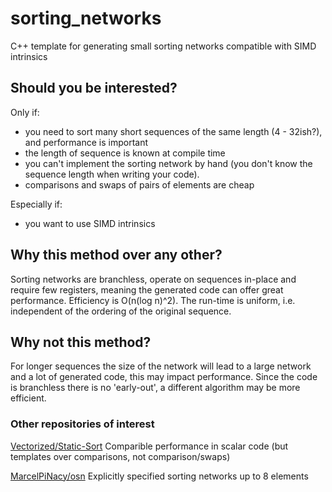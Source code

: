 # sorting_networks
C++ template for generating small sorting networks compatible with SIMD intrinsics

## Should you be interested?

Only if:

* you need to sort many short sequences of the same length (4 - 32ish?), and performance is important
* the length of sequence is known at compile time
* you can't implement the sorting network by hand (you don't know the sequence length when writing your code).
* comparisons and swaps of pairs of elements are cheap

Especially if:

* you want to use SIMD intrinsics

## Why this method over any other?

Sorting networks are branchless, operate on sequences in-place and require few registers, meaning the generated code can offer great performance.  Efficiency is O(n(log n)^2).  The run-time is uniform, i.e. independent of the ordering of the original sequence.

## Why not this method?

For longer sequences the size of the network will lead to a large network and a lot of generated code, this may impact performance.
Since the code is branchless there is no 'early-out', a different algorithm may be more efficient.

### Other repositories of interest

[Vectorized/Static-Sort](https://github.com/Vectorized/Static-Sort)
Comparible performance in scalar code (but templates over comparisons, not comparison/swaps)

[MarcelPiNacy/osn](https://github.com/MarcelPiNacy/osn)
Explicitly specified sorting networks up to 8 elements
